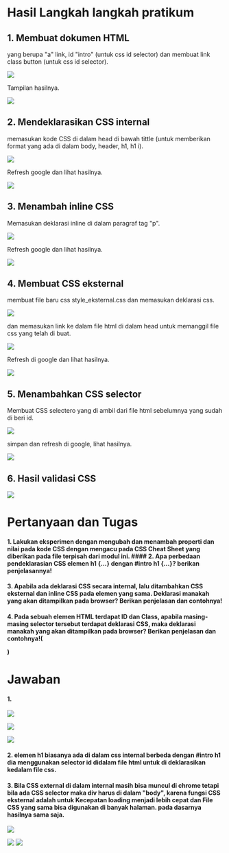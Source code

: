 # Hasil Langkah langkah pratikum
## 1. Membuat dokumen HTML 
yang berupa "a" link, id "intro" (untuk css id selector) dan membuat link class button (untuk css id selector).

![](Screenshot/1.jpg)

Tampilan hasilnya.

![](Screenshot/2.jpg)

## 2. Mendeklarasikan CSS internal 
memasukan kode CSS di dalam head di bawah tittle (untuk memberikan format yang ada di dalam body, header, h1, h1 i).

![](Screenshot/3.jpg)

Refresh google dan lihat hasilnya.

![](Screenshot/4.jpg)

## 3. Menambah inline CSS
Memasukan deklarasi inline di dalam paragraf  tag "p".

![](Screenshot/5.jpg)

Refresh google dan lihat hasilnya.

![](Screenshot/6.jpg)

## 4. Membuat CSS eksternal
membuat file baru css style_eksternal.css dan memasukan deklarasi css.

![](Screenshot/7.jpg)

dan memasukan link ke dalam file html di dalam head untuk memanggil file css yang telah di buat.

![](Screenshot/12.jpg)

Refresh di google dan lihat hasilnya.

![](Screenshot/8.jpg)

## 5. Menambahkan CSS selector
Membuat CSS selectero yang di ambil dari file html sebelumnya yang sudah di beri id.

![](Screenshot/9.jpg)

simpan dan refresh di google, lihat hasilnya.

![](Screenshot/10.jpg)

## 6. Hasil validasi CSS

![](Screenshot/11.jpg)

# Pertanyaan dan Tugas 
#### 1. Lakukan eksperimen dengan mengubah dan menambah properti dan nilai pada kode CSS dengan mengacu pada CSS Cheat Sheet yang diberikan pada file terpisah dari modul ini. #### 2. Apa perbedaan pendeklarasian CSS elemen h1 {...} dengan #intro h1 {...}? berikan penjelasannya! 
#### 3. Apabila ada deklarasi CSS secara internal, lalu ditambahkan CSS eksternal dan inline CSS pada elemen yang sama. Deklarasi manakah yang akan ditampilkan pada browser? Berikan penjelasan dan contohnya! 
#### 4. Pada sebuah elemen HTML terdapat ID dan Class, apabila masing-masing selector tersebut terdapat deklarasi CSS, maka deklarasi manakah yang akan ditampilkan pada browser? Berikan penjelasan dan contohnya!(<p id="paragraf-1" class="text-paragraf">) 

# Jawaban
#### 1. 
   ![](Screenshot/90.jpg)

   ![](Screenshot/91.jpg)
   
   ![](Screenshot/92.jpg)

#### 2. elemen h1 biasanya ada di dalam css internal berbeda dengan #intro h1 dia menggunakan selector id didalam file html untuk di deklarasikan kedalam file css.
#### 3. Bila CSS external di dalam internal masih bisa muncul di chrome tetapi bila ada CSS selector maka div harus di dalam "body", karena fungsi CSS eksternal adalah untuk Kecepatan loading menjadi lebih cepat dan File CSS yang sama bisa digunakan di banyak halaman. pada dasarnya hasilnya sama saja.

![](Screenshot/90.jpg)

![](Screenshot/no3.jpg)
![](Screenshot/no4.jpg)
